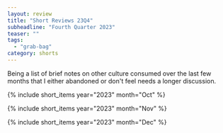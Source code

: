 ```yaml
---
layout: review
title: "Short Reviews 23Q4"
subheadline: "Fourth Quarter 2023"
teaser: ""
tags:
  - "grab-bag"
category: shorts
---
```


Being a list of brief notes on other culture consumed over the last few months that I either abandoned or don't feel needs a longer discussion.

{% include short_items year="2023" month="Oct" %}

{% include short_items year="2023" month="Nov" %}

{% include short_items year="2023" month="Dec" %}
